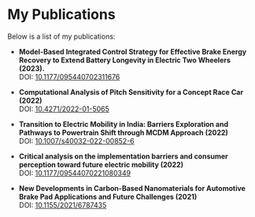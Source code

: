 # My Publications

Below is a list of my publications:

- **Model-Based Integrated Control Strategy for Effective Brake Energy Recovery to Extend Battery Longevity in Electric
Two Wheelers (2023).**  
  DOI: [10.1177/095440702311676](https://doi.org/10.1177/095440702311676)

- **Computational Analysis of Pitch Sensitivity for a Concept Race Car (2022)**  
  DOI: [10.4271/2022-01-5065](https://doi.org/10.4271/2022-01-5065)

- **Transition to Electric Mobility in India: Barriers Exploration and Pathways to Powertrain Shift through MCDM
Approach (2022)**  
  DOI: [10.1007/s40032-022-00852-6](https://doi.org/10.1007/s40032-022-00852-6)

- **Critical analysis on the implementation barriers and consumer perception toward future electric mobility (2022)**  
  DOI: [10.1177/09544070221080349](https://doi.org/10.1177/09544070221080349)

- **New Developments in Carbon-Based Nanomaterials for Automotive Brake Pad Applications and Future Challenges
(2021)**  
  DOI: [10.1155/2021/6787435](https://doi.org/10.1155/2021/6787435)
